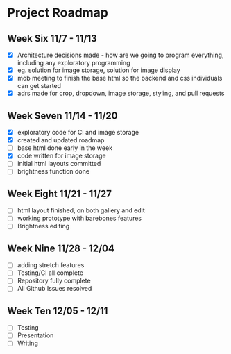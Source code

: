 # Project Roadmap

## Week Six 11/7 - 11/13

- [x] Architecture decisions made - how are we going to program everything, including any exploratory programming
- [x] eg. solution for image storage, solution for image display
- [x] mob meeting to finish the base html so the backend and css individuals can get started
- [x] adrs made for crop, dropdown, image storage, styling, and pull requests

## Week Seven 11/14 - 11/20

- [x] exploratory code for CI and image storage 
- [x] created and updated roadmap 
- [ ] base html done early in the week
- [x] code written for image storage
- [ ] initial html layouts committed
- [ ] brightness  function done

## Week Eight 11/21 - 11/27

- [ ] html layout finished, on both gallery and edit
- [ ] working  prototype with barebones features
- [ ] Brightness editing

## Week Nine 11/28 - 12/04

- [ ] adding  stretch features
- [ ] Testing/CI all complete
- [ ] Repository fully complete
- [ ] All Github Issues resolved

## Week Ten 12/05 - 12/11

- [ ] Testing
- [ ] Presentation
- [ ] Writing
